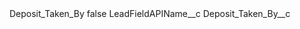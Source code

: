 <?xml version="1.0" encoding="UTF-8"?>
<CustomMetadata xmlns="http://soap.sforce.com/2006/04/metadata" xmlns:xsi="http://www.w3.org/2001/XMLSchema-instance" xmlns:xsd="http://www.w3.org/2001/XMLSchema">
    <label>Deposit_Taken_By</label>
    <protected>false</protected>
    <values>
        <field>LeadFieldAPIName__c</field>
        <value xsi:type="xsd:string">Deposit_Taken_By__c</value>
    </values>
</CustomMetadata>
